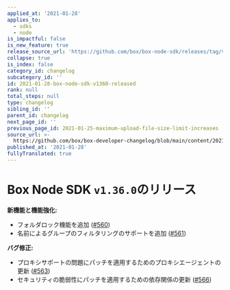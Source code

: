 ```yaml
---
applied_at: '2021-01-28'
applies_to:
  - sdks
  - node
is_impactful: false
is_new_feature: true
release_source_url: 'https://github.com/box/box-node-sdk/releases/tag/v1.36.0'
collapse: true
is_index: false
category_id: changelog
subcategory_id: ''
id: 2021-01-28-box-node-sdk-v1360-released
rank: null
total_steps: null
type: changelog
sibling_id: ''
parent_id: changelog
next_page_id: ''
previous_page_id: 2021-01-25-maximum-upload-file-size-limit-increases
source_url: >-
  https://github.com/box/box-developer-changelog/blob/main/content/2021/01-28-box-node-sdk-v1360-released.md
published_at: '2021-01-28'
fullyTranslated: true
---
```

# Box Node SDK `v1.36.0`のリリース

**新機能と機能強化:**

* フォルダロック機能を追加 ([#560][1])
* 名前によるグループのフィルタリングのサポートを追加 ([#561][2])

**バグ修正:**

* プロキシサポートの問題にパッチを適用するためのプロキシエージェントの更新 ([#563][3])
* セキュリティの脆弱性にパッチを適用するための依存関係の更新 ([#566][4])

[1]: https://github.com/box/box-node-sdk/pull/560

[2]: https://github.com/box/box-node-sdk/pull/561

[3]: https://github.com/box/box-node-sdk/pull/563

[4]: https://github.com/box/box-node-sdk/pull/566
